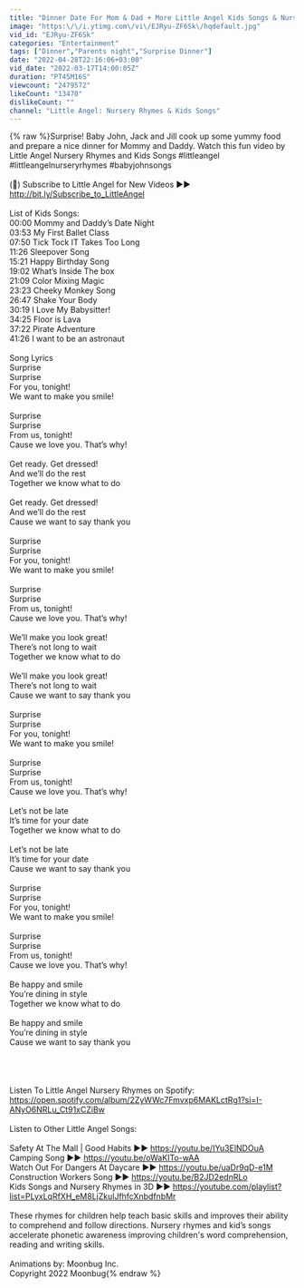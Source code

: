 ```yaml
---
title: "Dinner Date For Mom & Dad + More Little Angel Kids Songs & Nursery Rhymes"
image: "https:\/\/i.ytimg.com\/vi\/EJRyu-ZF6Sk\/hqdefault.jpg"
vid_id: "EJRyu-ZF6Sk"
categories: "Entertainment"
tags: ["Dinner","Parents night","Surprise Dinner"]
date: "2022-04-28T22:16:06+03:00"
vid_date: "2022-03-17T14:00:05Z"
duration: "PT45M16S"
viewcount: "2479572"
likeCount: "13470"
dislikeCount: ""
channel: "Little Angel: Nursery Rhymes & Kids Songs"
---
```

{% raw %}Surprise! Baby John, Jack and Jill cook up some yummy food and prepare a nice dinner for Mommy and Daddy. Watch this fun video by Little Angel Nursery Rhymes and Kids Songs  #littleangel #littleangelnurseryrhymes #babyjohnsongs<br /> <br />(🔔) Subscribe to Little Angel for New Videos ►► <a rel="nofollow" target="blank" href="http://bit.ly/Subscribe_to_LittleAngel">http://bit.ly/Subscribe_to_LittleAngel</a><br /><br />List of Kids Songs:<br />00:00 Mommy and Daddy’s Date Night<br />03:53 My First Ballet Class<br />07:50 Tick Tock IT Takes Too Long<br />11:26 Sleepover Song<br />15:21 Happy Birthday Song<br />19:02 What’s Inside The box<br />21:09 Color Mixing Magic<br />23:23 Cheeky Monkey Song<br />26:47 Shake Your Body<br />30:19 I Love My Babysitter!<br />34:25 Floor is Lava<br />37:22 Pirate Adventure<br />41:26 I want to be an astronaut<br /><br />Song Lyrics<br />Surprise<br />Surprise<br />For you, tonight!<br />We want to make you smile!<br /><br />Surprise<br />Surprise<br />From us, tonight!<br />Cause we love you. That’s why!<br /><br />Get ready. Get dressed!<br />And we’ll do the rest<br />Together we know what to do<br /><br />Get ready. Get dressed!<br />And we’ll do the rest<br />Cause we want to say thank you<br /><br />Surprise<br />Surprise<br />For you, tonight!<br />We want to make you smile!<br /><br />Surprise<br />Surprise<br />From us, tonight!<br />Cause we love you. That’s why!<br /><br />We’ll make you look great!<br />There’s not long to wait<br />Together we know what to do<br /><br />We’ll make you look great!<br />There’s not long to wait<br />Cause we want to say thank you<br /><br />Surprise<br />Surprise<br />For you, tonight!<br />We want to make you smile!<br /><br />Surprise<br />Surprise<br />From us, tonight!<br />Cause we love you. That’s why!<br /><br />Let’s not be late<br />It’s time for your date<br />Together we know what to do<br /><br />Let’s not be late<br />It’s time for your date<br />Cause we want to say thank you<br /><br />Surprise<br />Surprise<br />For you, tonight!<br />We want to make you smile!<br /><br />Surprise<br />Surprise<br />From us, tonight!<br />Cause we love you. That’s why!<br /><br />Be happy and smile<br />You’re dining in style<br />Together we know what to do<br /><br />Be happy and smile<br />You’re dining in style<br />Cause we want to say thank you<br /><br /><br /><br /><br />Listen To Little Angel Nursery Rhymes on Spotify:<br /><a rel="nofollow" target="blank" href="https://open.spotify.com/album/2ZyWWc7Fmvxp6MAKLctRg1?si=I-ANyO6NRLu_Ct91xCZiBw">https://open.spotify.com/album/2ZyWWc7Fmvxp6MAKLctRg1?si=I-ANyO6NRLu_Ct91xCZiBw</a><br /><br />Listen to Other Little Angel Songs:<br /><br />Safety At The Mall | Good Habits ►► <a rel="nofollow" target="blank" href="https://youtu.be/IYu3ElNDOuA">https://youtu.be/IYu3ElNDOuA</a>  <br />Camping Song ►► <a rel="nofollow" target="blank" href="https://youtu.be/oWaKITo-wAA">https://youtu.be/oWaKITo-wAA</a> <br />Watch Out For Dangers At Daycare ►► <a rel="nofollow" target="blank" href="https://youtu.be/uaDr9qD-e1M">https://youtu.be/uaDr9qD-e1M</a> <br />Construction Workers Song ►► <a rel="nofollow" target="blank" href="https://youtu.be/B2JD2ednRLo">https://youtu.be/B2JD2ednRLo</a><br />Kids Songs and Nursery Rhymes in 3D ►► <a rel="nofollow" target="blank" href="https://youtube.com/playlist?list=PLyxLqRfXH_eM8LjZkulJfhfcXnbdfnbMr">https://youtube.com/playlist?list=PLyxLqRfXH_eM8LjZkulJfhfcXnbdfnbMr</a><br /><br />These rhymes for children help teach basic skills and improves their ability to comprehend and follow directions. Nursery rhymes and kid’s songs accelerate phonetic awareness improving children's word comprehension, reading and writing skills. <br /><br />Animations by: Moonbug Inc.<br />Copyright 2022 Moonbug{% endraw %}
